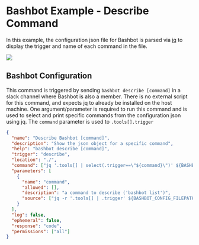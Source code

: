 # Bashbot Example - Describe Command

In this example, the configuration json file for Bashbot is parsed via [jq](https://stedolan.github.io/jq/) to display the trigger and name of each command in the file.

<img src="https://i.imgur.com/bQZKRjX.gif">

## Bashbot Configuration

This command is triggered by sending `bashbot describe [command]` in a slack channel where Bashbot is also a member. There is no external script for this command, and expects jq to already be installed on the host machine. One argument/parameter is required to run this command and is used to select and print specific commands from the configuration json using jq. The `command` parameter is used to  `.tools[].trigger`

```json
{
  "name": "Describe Bashbot [command]",
  "description": "Show the json object for a specific command",
  "help": "bashbot describe [command]",
  "trigger": "describe",
  "location": "./",
  "command": ["jq '.tools[] | select(.trigger==\"${command}\")' ${BASHBOT_CONFIG_FILEPATH}"],
  "parameters": [
    {
      "name": "command",
      "allowed": [],
      "description": "a command to describe ('bashbot list')",
      "source": ["jq -r '.tools[] | .trigger' ${BASHBOT_CONFIG_FILEPATH}"]
    }
  ],
  "log": false,
  "ephemeral": false,
  "response": "code",
  "permissions": ["all"]
}
```